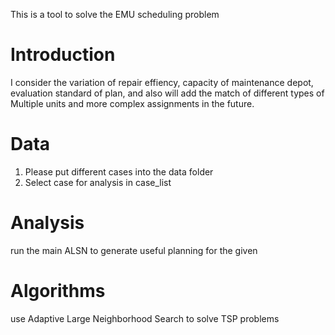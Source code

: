 This is a tool to solve the EMU scheduling problem

# Introduction
I consider the variation of repair effiency, capacity of maintenance depot, evaluation standard of plan, 
and also will add the match of different types of Multiple units and more complex assignments in the future.

# Data
1. Please put different cases into the data folder
2. Select case for analysis in case_list

# Analysis
run the main ALSN to generate useful planning for the given
                                                                                                                                                                 
# Algorithms
use Adaptive Large Neighborhood Search to solve TSP problems
                                                                                        
